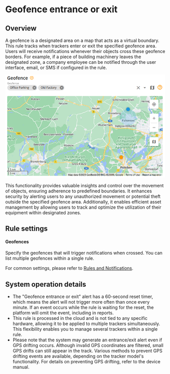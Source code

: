 # Geofence entrance or exit

## Overview

A geofence is a designated area on a map that acts as a virtual boundary. This rule tracks when trackers enter or exit the specified geofence area. Users will receive notifications whenever their objects cross these geofence borders. For example, if a piece of building machinery leaves the designated zone, a company employee can be notified through the user interface, email, or SMS if configured in the rule.

![](attachments/image-20240805-231934.png)

This functionality provides valuable insights and control over the movement of objects, ensuring adherence to predefined boundaries. It enhances security by alerting users to any unauthorized movement or potential theft outside the specified geofence area. Additionally, it enables efficient asset management by allowing users to track and optimize the utilization of their equipment within designated zones.

## Rule settings

#### Geofences

Specify the geofences that will trigger notifications when crossed. You can list multiple geofences within a single rule.

For common settings, please refer to [Rules and Notifications](../).

## System operation details

* The "Geofence entrance or exit" alert has a 60-second reset timer, which means the alert will not trigger more often than once every minute. If an event occurs while the rule is waiting for the reset, the platform will omit the event, including in reports.
* This rule is processed in the cloud and is not tied to any specific hardware, allowing it to be applied to multiple trackers simultaneously. This flexibility enables you to manage several trackers within a single rule.
* Please note that the system may generate an entrance/exit alert even if GPS drifting occurs. Although invalid GPS coordinates are filtered, small GPS drifts can still appear in the track. Various methods to prevent GPS drifting events are available, depending on the tracker model's functionality. For details on preventing GPS drifting, refer to the device manual.
